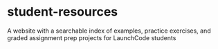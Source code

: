 # student-resources
A website with a searchable index of examples, practice exercises, and graded assignment prep projects for LaunchCode students
